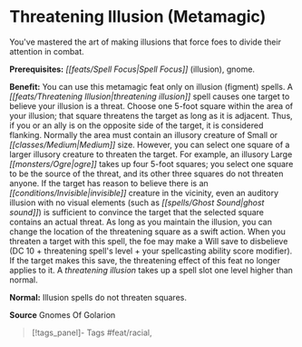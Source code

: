 ﻿---
cssclass: [feats]

---
# Threatening Illusion (Metamagic)

You've mastered the art of making illusions that force foes to divide their attention in combat.

**Prerequisites:** _[[feats/Spell Focus|Spell Focus]]_ (illusion), gnome.

**Benefit:** You can use this metamagic feat only on illusion (figment) spells. A _[[feats/Threatening Illusion|threatening illusion]]_ spell causes one target to believe your illusion is a threat. Choose one 5-foot square within the area of your illusion; that square threatens the target as long as it is adjacent. Thus, if you or an ally is on the opposite side of the target, it is considered flanking. Normally the area must contain an illusory creature of Small or _[[classes/Medium|Medium]]_ size. However, you can select one square of a larger illusory creature to threaten the target. For example, an illusory Large _[[monsters/Ogre|ogre]]_ takes up four 5-foot squares; you select one square to be the source of the threat, and its other three squares do not threaten anyone. If the target has reason to believe there is an _[[conditions/Invisible|invisible]]_ creature in the vicinity, even an auditory illusion with no visual elements (such as _[[spells/Ghost Sound|ghost sound]]_) is sufficient to convince the target that the selected square contains an actual threat. As long as you maintain the illusion, you can change the location of the threatening square as a swift action. When you threaten a target with this spell, the foe may make a Will save to disbelieve (DC 10 + threatening spell's level + your spellcasting ability score modifier). If the target makes this save, the threatening effect of this feat no longer applies to it. A _threatening illusion_ takes up a spell slot one level higher than normal.

**Normal:** Illusion spells do not threaten squares.

**Source** Gnomes Of Golarion
>[!tags_panel]- Tags
> #feat/racial, 